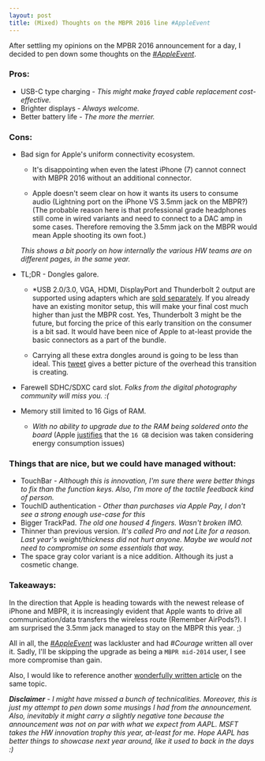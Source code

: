 ```yaml
---
layout: post
title: (Mixed) Thoughts on the MBPR 2016 line #AppleEvent
---
```


After settling my opinions on the MPBR 2016 announcement for a day, I decided to pen down some thoughts on the [*#AppleEvent*](https://twitter.com/hashtag/AppleEvent).

### Pros:

  - USB-C type charging - *This might make frayed cable replacement cost-effective.*
  - Brighter displays - *Always welcome.*
  - Better battery life - *The more the merrier.*


### Cons:

  - Bad sign for Apple's uniform connectivity ecosystem. 
      - It's disappointing when even the latest iPhone (7) cannot connect with MBPR 2016 without an additional connector. 
  	
      - Apple doesn't seem clear on how it wants its users to consume audio (Lightning port on the iPhone VS 3.5mm jack on the MBPR?) (The probable reason here is that professional grade headphones still come in wired variants and need to connect to a DAC amp in some cases. Therefore removing the 3.5mm jack on the MBPR would mean Apple shooting its own foot.)

      *This shows a bit poorly on how internally the various HW teams are on different pages, in the same year.*

  - TL;DR - Dongles galore.
      
      - *USB 2.0/3.0, VGA, HDMI, DisplayPort and Thunderbolt 2 output are supported using adapters which are [sold separately](https://twitter.com/Mobilegeeksde/status/791922599773077505). If you already have an existing monitor setup, this will make your final cost much higher than just the MBPR cost. Yes, Thunderbolt 3 might be the future, but forcing the price of this early transition on the consumer is a bit sad. It would have been nice of Apple to at-least provide the basic connectors as a part of the bundle.
	  
	  - Carrying all these extra dongles around is going to be less than ideal. This [tweet](https://twitter.com/dbreunig/status/792034409788518401) gives a better picture of the overhead this transition is creating.
  
  - Farewell SDHC/SDXC card slot. *Folks from the digital photography community will miss you. :(*
  
  - Memory still limited to 16 Gigs of RAM. 

      - *With no ability to upgrade due to the RAM being soldered onto the board* (Apple [justifies](https://twitter.com/DanFrakes/status/791754757404626944) that the `16 GB` decision was taken considering energy consumption issues)


### Things that are nice, but we could have managed without:

- TouchBar - *Although this is innovation, I'm sure there were better things to fix than the function keys. Also, I'm more of the tactile feedback kind of person.*
- TouchID authentication - *Other than purchases via Apple Pay, I don't see a strong enough use-case for this*
- Bigger TrackPad. *The old one housed 4 fingers. Wasn't broken IMO.*
- Thinner than previous version. *It's called Pro and not Lite for a reason. Last year's weight/thickness did not hurt anyone. Maybe we would not need to compromise on some essentials that way.*
- The space gray color variant is a nice addition. Although its just a cosmetic change.


### Takeaways:

In the direction that Apple is heading towards with the newest release of iPhone and MBPR, it is increasingly evident that Apple wants to drive all communication/data transfers the wireless route (Remember AirPods?). I am surprised the 3.5mm jack managed to stay on the MBPR this year. ;) 

All in all, the [*#AppleEvent*](https://twitter.com/hashtag/AppleEvent) was lackluster and had *#Courage* written all over it. Sadly, I'll be skipping the upgrade as being a `MBPR mid-2014` user, I see more compromise than gain.

Also, I would like to reference another [wonderfully written article](http://mjtsai.com/blog/2016/10/27/new-macbook-pros-and-the-state-of-the-mac/) on the same topic.

***Disclaimer** - I might have missed a bunch of technicalities. Moreover, this is just my attempt to pen down some musings I had from the announcement. Also, inevitably it might carry a slightly negative tone because the announcement was not on par with what we expect from AAPL. MSFT takes the HW innovation trophy this year, at-least for me. Hope AAPL has better things to showcase next year around, like it used to back in the days :)*